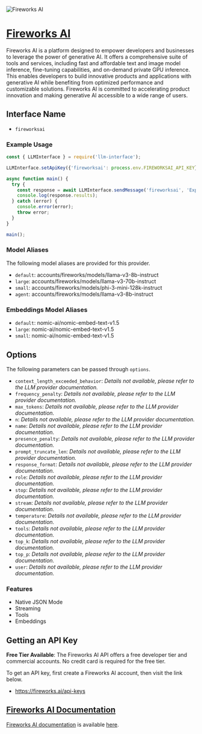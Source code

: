 ![Fireworks AI](https://pbs.twimg.com/media/GJTcGMJWkAA90oY?format=png&name=large)

# [Fireworks AI](https://www.fireworks.ai)

Fireworks AI is a platform designed to empower developers and businesses to leverage the power of generative AI. It offers a comprehensive suite of tools and services, including fast and affordable text and image model inference, fine-tuning capabilities, and on-demand private GPU inference. This enables developers to build innovative products and applications with generative AI while benefiting from optimized performance and customizable solutions. Fireworks AI is committed to accelerating product innovation and making generative AI accessible to a wide range of users.

## Interface Name

- `fireworksai`

### Example Usage

```javascript
const { LLMInterface } = require('llm-interface');

LLMInterface.setApiKey({'fireworksai': process.env.FIREWORKSAI_API_KEY});

async function main() {
  try {
    const response = await LLMInterface.sendMessage('fireworksai', 'Explain the importance of low latency LLMs.');
    console.log(response.results);
  } catch (error) {
    console.error(error);
    throw error;
  }
}

main();
```

### Model Aliases

The following model aliases are provided for this provider. 

- `default`: accounts/fireworks/models/llama-v3-8b-instruct
- `large`: accounts/fireworks/models/llama-v3-70b-instruct
- `small`: accounts/fireworks/models/phi-3-mini-128k-instruct
- `agent`: accounts/fireworks/models/llama-v3-8b-instruct

### Embeddings Model Aliases

- `default`: nomic-ai/nomic-embed-text-v1.5
- `large`: nomic-ai/nomic-embed-text-v1.5
- `small`: nomic-ai/nomic-embed-text-v1.5


## Options

The following parameters can be passed through `options`.

- `context_length_exceeded_behavior`: _Details not available, please refer to the LLM provider documentation._
- `frequency_penalty`: _Details not available, please refer to the LLM provider documentation._
- `max_tokens`: _Details not available, please refer to the LLM provider documentation._
- `n`: _Details not available, please refer to the LLM provider documentation._
- `name`: _Details not available, please refer to the LLM provider documentation._
- `presence_penalty`: _Details not available, please refer to the LLM provider documentation._
- `prompt_truncate_len`: _Details not available, please refer to the LLM provider documentation._
- `response_format`: _Details not available, please refer to the LLM provider documentation._
- `role`: _Details not available, please refer to the LLM provider documentation._
- `stop`: _Details not available, please refer to the LLM provider documentation._
- `stream`: _Details not available, please refer to the LLM provider documentation._
- `temperature`: _Details not available, please refer to the LLM provider documentation._
- `tools`: _Details not available, please refer to the LLM provider documentation._
- `top_k`: _Details not available, please refer to the LLM provider documentation._
- `top_p`: _Details not available, please refer to the LLM provider documentation._
- `user`: _Details not available, please refer to the LLM provider documentation._


### Features

- Native JSON Mode
- Streaming
- Tools
- Embeddings


## Getting an API Key

**Free Tier Available**: The Fireworks AI API offers a free developer tier and commercial accounts. No credit card is required for the free tier.

To get an API key, first create a Fireworks AI account, then visit the link below.

- https://fireworks.ai/api-keys


## [Fireworks AI Documentation](https://readme.fireworks.ai/docs/quickstart)

[Fireworks AI documentation](https://readme.fireworks.ai/docs/quickstart) is available [here](https://readme.fireworks.ai/docs/quickstart).

